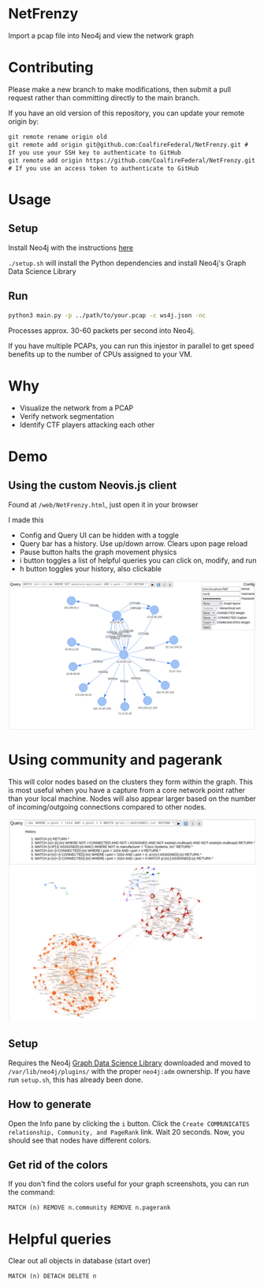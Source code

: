 # NetFrenzy
Import a pcap file into Neo4j and view the network graph

# Contributing

Please make a new branch to make modifications, then submit a pull request rather than committing directly to the main branch.

If you have an old version of this repository, you can update your remote origin by:
```
git remote rename origin old
git remote add origin git@github.com:CoalfireFederal/NetFrenzy.git # If you use your SSH key to authenticate to GitHub
git remote add origin https://github.com/CoalfireFederal/NetFrenzy.git # If you use an access token to authenticate to GitHub
```

# Usage

## Setup

Install Neo4j with the instructions [here](https://www.digitalocean.com/community/tutorials/how-to-install-and-configure-neo4j-on-ubuntu-20-04)

`./setup.sh` will install the Python dependencies and install Neo4j's Graph Data Science Library

## Run

```bash
python3 main.py -p ../path/to/your.pcap -c ws4j.json -nc
```

Processes approx. 30-60 packets per second into Neo4j.

If you have multiple PCAPs, you can run this injestor in parallel to get speed benefits up to the number of CPUs assigned to your VM.

# Why

 - Visualize the network from a PCAP
 - Verify network segmentation
 - Identify CTF players attacking each other

# Demo

## Using the custom Neovis.js client

Found at `/web/NetFrenzy.html`, just open it in your browser

I made this

 - Config and Query UI can be hidden with a toggle
 - Query bar has a history. Use up/down arrow. Clears upon page reload
 - Pause button halts the graph movement physics
 - i button toggles a list of helpful queries you can click on, modify, and run
 - h button toggles your history, also clickable

![Preview](/screenshots/neovis-demo.png "Neovis.js client")

# Using community and pagerank

This will color nodes based on the clusters they form within the graph. This is most useful when you have a capture from a core network point rather than your local machine. Nodes will also appear larger based on the number of incoming/outgoing connections compared to other nodes.

![Preview](/screenshots/community.png "Community and PageRank")

## Setup

Requires the Neo4j [Graph Data Science Library](https://neo4j.com/download-center/#algorithms) downloaded and moved to `/var/lib/neo4j/plugins/` with the proper `neo4j:adm` ownership. If you have run `setup.sh`, this has already been done.

## How to generate

Open the Info pane by clicking the `i` button. Click the `Create COMMUNICATES relationship, Community, and PageRank` link. Wait 20 seconds. Now, you should see that nodes have different colors.

## Get rid of the colors

If you don't find the colors useful for your graph screenshots, you can run the command:

```
MATCH (n) REMOVE n.community REMOVE n.pagerank
```

# Helpful queries

Clear out all objects in database (start over)

```
MATCH (n) DETACH DELETE n
```
